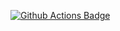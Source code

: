 <a href="https://github.com/asdfree/yrbss/actions"><img src="https://github.com/asdfree/yrbss/actions/workflows/r.yml/badge.svg" alt="Github Actions Badge"></a>

